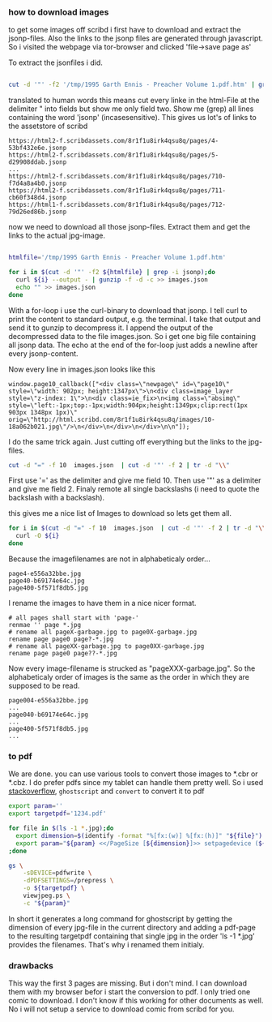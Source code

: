 ### how to download images 

to get some images off scribd i first have to download and extract the jsonp-files. Also 
the links to the jsonp files are generated through javascript. So i visited the webpage 
via tor-browser and clicked 'file->save page as'

To extract the jsonfiles i did.
```bash

cut -d '"' -f2 '/tmp/1995 Garth Ennis - Preacher Volume 1.pdf.htm' | grep -i jsonp
```
translated to human words this means cut every linke in the html-File at the delimiter " into fields but show me only field two. Show me (grep) all lines containing the word 'jsonp' (incasesensitive).
This gives us lot's of links to the assetstore of scribd

```
https://html2-f.scribdassets.com/8r1f1u8irk4qsu8q/pages/4-53bf432e6e.jsonp
https://html2-f.scribdassets.com/8r1f1u8irk4qsu8q/pages/5-d29908ddab.jsonp
...
https://html2-f.scribdassets.com/8r1f1u8irk4qsu8q/pages/710-f7d4a8a4b0.jsonp
https://html2-f.scribdassets.com/8r1f1u8irk4qsu8q/pages/711-cb60f348d4.jsonp
https://html1-f.scribdassets.com/8r1f1u8irk4qsu8q/pages/712-79d26ed86b.jsonp
```

now we need to download all those jsonp-files. Extract them and get the links to the actual jpg-image.

```bash

htmlfile='/tmp/1995 Garth Ennis - Preacher Volume 1.pdf.htm'

for i in $(cut -d '"' -f2 ${htmlfile} | grep -i jsonp);do
  curl ${i} --output - | gunzip -f -d -c >> images.json
  echo "" >> images.json
done
```

With a for-loop i use the curl-binary to download that jsonp. I tell curl to print the content to standard output, e.g. the terminal. I take that output and send it to gunzip to decompress it. I append the output of the decompressed data to the file images.json. So i get one big file containing all jsonp data. The echo at the end of the for-loop just adds a newline after every jsonp-content.

Now every line in images.json looks like this
```
window.page10_callback(["<div class=\"newpage\" id=\"page10\" style=\"width: 902px; height:1347px\">\n<div class=image_layer style=\"z-index: 1\">\n<div class=ie_fix>\n<img class=\"absimg\" style=\"left:-1px;top:-1px;width:904px;height:1349px;clip:rect(1px 903px 1348px 1px)\" orig=\"http://html.scribd.com/8r1f1u8irk4qsu8q/images/10-18a062b021.jpg\"/>\n</div>\n</div>\n</div>\n\n"]);
```

I do the same trick again. Just cutting off everything but the links to the jpg-files.

```bash
cut -d "=" -f 10  images.json  | cut -d '"' -f 2 | tr -d "\\"
```
First use '=' as the delimiter and give me field 10. Then use '"' as a delimiter and give me field 2. Finaly remote all single backslashs (i need to quote the backslash with a backslash).

this gives me a nice list of Images to download so lets get them all.

```bash
for i in $(cut -d "=" -f 10  images.json  | cut -d '"' -f 2 | tr -d "\\");do
  curl -O ${i}
done
```

Because the imagefilenames are not in alphabeticaly order...

```
page4-e556a32bbe.jpg
page40-b69174e64c.jpg
page400-5f571f8db5.jpg
```

I rename the images to have them in a nice nicer format.

```
# all pages shall start with 'page-'
renmae '' page *.jpg
# rename all pageX-garbage.jpg to page0X-garbage.jpg
rename page page0 page?-*.jpg
# rename all pageXX-garbage.jpg to page0XX-garbage.jpg
rename page page0 page??-*.jpg
```

Now every image-filename is strucked as "pageXXX-garbage.jpg". So the alphabeticaly order of images is the same as the order in which they are supposed to be read.

```
page004-e556a32bbe.jpg
...
page040-b69174e64c.jpg
...
page400-5f571f8db5.jpg
...
```

### to pdf

We are done. you can use various tools to convert those images to *.cbr or *.cbz. I do prefer 
pdfs since my tablet can handle them pretty well. So i used [stackoverflow](https://stackoverflow.com/questions/4283245/using-ghostscript-to-convert-jpeg-to-pdf), `ghostscript` and `convert` to convert it to pdf

```bash
export param=''
export targetpdf='1234.pdf'

for file in $(ls -1 *.jpg);do
  export dimension=$(identify -format "%[fx:(w)] %[fx:(h)]" "${file}")
  export param="${param} <</PageSize [${dimension}]>> setpagedevice (${file}) viewJPEG showpage"
;done

gs \
	-sDEVICE=pdfwrite \
	-dPDFSETTINGS=/prepress \
	-o ${targetpdf} \
	viewjpeg.ps \
	-c "${param}"

```

In short it generates a long command for ghostscript by getting the dimension of every jpg-file in the current directory and adding a pdf-page to the resulting targetpdf containing that single jpg in the  order 'ls -1 *.jpg' provides the filenames. That's why i renamed them initialy.

### drawbacks
This way the first 3 pages are missing. But i don't mind. I can download them with my browser befor i start the conversion to pdf. I only tried one comic to download. I don't know if this working for other documents as well. No i will not setup a service to download comic from scribd for you. 



